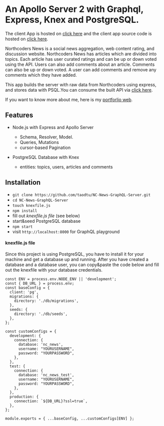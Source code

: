 # An Apollo Server 2 with Graphql, Express, Knex and PostgreSQL.

The client App is hosted on [click here](https://tao-apollo-graphql-nc-news-client.netlify.com/) and the client app source code is hosted on [click here](https://github.com/taodtu/react-apollo-graphql-ncnews-client).

Northcoders News is a social news aggregation, web content rating, and discussion website. Northcoders News has articles which are divided into topics. Each article has user curated ratings and can be up or down voted using the API. Users can also add comments about an article. Comments can also be up or down voted. A user can add comments and remove any comments which they have added.

This app builds the server with raw data from Northcoders using express, and stores data with PSQL.You can consume the built API via [click here](https://nc-news-graphql-server.herokuapp.com/).

If you want to know more about me, here is my [portforlio web](https://tao-profile.netlify.com/).

## Features

- Node.js with Express and Apollo Server

  - Schema, Resolver, Model.
  - Queries, Mutations
  - cursor-based Pagination

- PostgreSQL Database with Knex

  - entities: topics, users, articles and comments

## Installation

- `git clone https://github.com/taodtu/NC-News-GraphQL-Server.git`
- `cd NC-News-GraphQL-Server`
- `touch knexfile.js`
- `npm install`
- fill out _knexfile.js file_ (see below)
- start&seed PostgreSQL database
- `npm start`
- visit `http://localhost:8000` for GraphQL playground

#### knexfile.js file

Since this project is using PostgreSQL, you have to install it for your machine and get a database up and running. After you have created a database and a database user, you can copy&paste the code below and fill out the knexfile with your database credentials.

```
const ENV = process.env.NODE_ENV || 'development';
const { DB_URL } = process.env;
const baseConfig = {
  client: 'pg',
  migrations: {
    directory: './db/migrations',
  },
  seeds: {
    directory: './db/seeds',
  },
};

const customConfigs = {
  development: {
    connection: {
      database: 'nc_news',
      username: "YOURUSERNAME",
      password: "YOURPASSWORD",
    },
  },
  test: {
    connection: {
      database: 'nc_news_test',
      username: "YOURUSERNAME",
      password: "YOURPASSWORD",
    },
  },
  production: {
    connection: `${DB_URL}?ssl=true`,
  },
};

module.exports = { ...baseConfig, ...customConfigs[ENV] };
```

